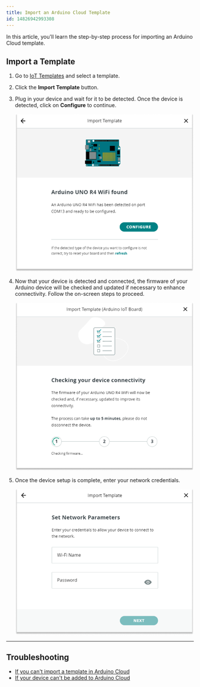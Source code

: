 ```yaml
---
title: Import an Arduino Cloud Template
id: 14826942993308
---
```


In this article, you'll learn the step-by-step process for importing an Arduino Cloud template.

## Import a Template

1. Go to [IoT Templates](https://app.arduino.cc/templates) and select a template.

1. Click the **Import Template** button.

1. Plug in your device and wait for it to be detected. Once the device is detected, click on **Configure** to continue.

    ![Dialog box displaying that the device was found](img/Device_found.png)

1. Now that your device is detected and connected, the firmware of your Arduino device will be checked and updated if necessary to enhance connectivity. Follow the on-screen steps to proceed.

    ![Dialog box displaying firmware updates](img/Checking_device_connectivity.png)

1. Once the device setup is complete, enter your network credentials.

    ![Dialog box for entering network credentials](img/Set_network_parameters.png)

---

## Troubleshooting

* [If you can't import a template in Arduino Cloud](https://support.arduino.cc/hc/en-us/articles/4408887422994-If-you-can-t-import-a-template-in-Arduino-Cloud)
* [If your device can't be added to Arduino Cloud](https://support.arduino.cc/hc/en-us/articles/360019355679-If-your-device-can-t-be-added-to-Arduino-Cloud)
